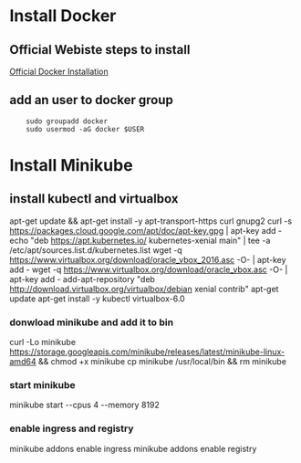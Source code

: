 # Install Docker

## Official Webiste steps to install
[Official Docker Installation](https://docs.docker.com/install/linux/docker-ce/ubuntu/)

## add an user to docker group
```
    sudo groupadd docker
    sudo usermod -aG docker $USER
```

# Install Minikube

## install kubectl and virtualbox
apt-get update && apt-get install -y apt-transport-https curl gnupg2
curl -s https://packages.cloud.google.com/apt/doc/apt-key.gpg | apt-key add -
echo "deb https://apt.kubernetes.io/ kubernetes-xenial main" | tee -a /etc/apt/sources.list.d/kubernetes.list
wget -q https://www.virtualbox.org/download/oracle_vbox_2016.asc -O- | apt-key add -
wget -q https://www.virtualbox.org/download/oracle_vbox.asc -O- | apt-key add -
add-apt-repository "deb http://download.virtualbox.org/virtualbox/debian xenial contrib"
apt-get update
apt-get install -y kubectl virtualbox-6.0

### donwload minikube and add it to bin
curl -Lo minikube https://storage.googleapis.com/minikube/releases/latest/minikube-linux-amd64   && chmod +x minikube
cp minikube /usr/local/bin && rm minikube

### start minikube
minikube start --cpus 4 --memory 8192

### enable ingress and registry
minikube addons enable ingress
minikube addons enable registry

